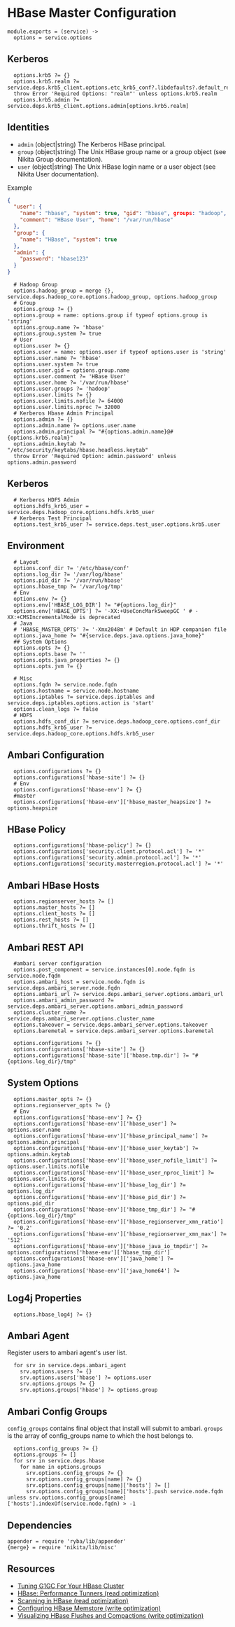 
# HBase Master Configuration

    module.exports = (service) ->
      options = service.options

## Kerberos

      options.krb5 ?= {}
      options.krb5.realm ?= service.deps.krb5_client.options.etc_krb5_conf?.libdefaults?.default_realm
      throw Error 'Required Options: "realm"' unless options.krb5.realm
      options.krb5.admin ?= service.deps.krb5_client.options.admin[options.krb5.realm]

## Identities

* `admin` (object|string)
  The Kerberos HBase principal.
* `group` (object|string)
  The Unix HBase group name or a group object (see Nikita Group documentation).
* `user` (object|string)
  The Unix HBase login name or a user object (see Nikita User documentation).

Example

```json
{
  "user": {
    "name": "hbase", "system": true, "gid": "hbase", groups: "hadoop",
    "comment": "HBase User", "home": "/var/run/hbase"
  },
  "group": {
    "name": "HBase", "system": true
  },
  "admin": {
    "password": "hbase123"
  }
}
```

      # Hadoop Group
      options.hadoop_group = merge {}, service.deps.hadoop_core.options.hadoop_group, options.hadoop_group
      # Group
      options.group ?= {}
      options.group = name: options.group if typeof options.group is 'string'
      options.group.name ?= 'hbase'
      options.group.system ?= true
      # User
      options.user ?= {}
      options.user = name: options.user if typeof options.user is 'string'
      options.user.name ?= 'hbase'
      options.user.system ?= true
      options.user.gid = options.group.name
      options.user.comment ?= 'HBase User'
      options.user.home ?= '/var/run/hbase'
      options.user.groups ?= 'hadoop'
      options.user.limits ?= {}
      options.user.limits.nofile ?= 64000
      options.user.limits.nproc ?= 32000
      # Kerberos Hbase Admin Principal
      options.admin ?= {}
      options.admin.name ?= options.user.name
      options.admin.principal ?= "#{options.admin.name}@#{options.krb5.realm}"
      options.admin.keytab ?= "/etc/security/keytabs/hbase.headless.keytab"
      throw Error 'Required Option: admin.password' unless options.admin.password

## Kerberos

      # Kerberos HDFS Admin
      options.hdfs_krb5_user = service.deps.hadoop_core.options.hdfs.krb5_user
      # Kerberos Test Principal
      options.test_krb5_user ?= service.deps.test_user.options.krb5.user

## Environment

      # Layout
      options.conf_dir ?= '/etc/hbase/conf'
      options.log_dir ?= '/var/log/hbase'
      options.pid_dir ?= '/var/run/hbase'
      options.hbase_tmp ?= '/var/log/tmp'
      # Env
      options.env ?= {}
      options.env['HBASE_LOG_DIR'] ?= "#{options.log_dir}"
      options.env['HBASE_OPTS'] ?= '-XX:+UseConcMarkSweepGC ' # -XX:+CMSIncrementalMode is deprecated
      # Java
      # 'HBASE_MASTER_OPTS' ?= '-Xmx2048m' # Default in HDP companion file
      options.java_home ?= "#{service.deps.java.options.java_home}"
      ## System Options
      options.opts ?= {}
      options.opts.base ?= ''
      options.opts.java_properties ?= {}
      options.opts.jvm ?= {}

      # Misc
      options.fqdn ?= service.node.fqdn
      options.hostname = service.node.hostname
      options.iptables ?= service.deps.iptables and service.deps.iptables.options.action is 'start'
      options.clean_logs ?= false
      # HDFS
      options.hdfs_conf_dir ?= service.deps.hadoop_core.options.conf_dir
      options.hdfs_krb5_user ?= service.deps.hadoop_core.options.hdfs.krb5_user

## Ambari Configuration

      options.configurations ?= {}
      options.configurations['hbase-site'] ?= {}
      # Env
      options.configurations['hbase-env'] ?= {}
      #master
      options.configurations['hbase-env']['hbase_master_heapsize'] ?= options.heapsize

## HBase Policy

      options.configurations['hbase-policy'] ?= {}
      options.configurations['security.client.protocol.acl'] ?= '*'
      options.configurations['security.admin.protocol.acl'] ?= '*'
      options.configurations['security.masterregion.protocol.acl'] ?= '*'

## Ambari HBase Hosts

      options.regionserver_hosts ?= []
      options.master_hosts ?= []
      options.client_hosts ?= []
      options.rest_hosts ?= []
      options.thrift_hosts ?= []

## Ambari REST API

      #ambari server configuration
      options.post_component = service.instances[0].node.fqdn is service.node.fqdn
      options.ambari_host = service.node.fqdn is service.deps.ambari_server.node.fqdn
      options.ambari_url ?= service.deps.ambari_server.options.ambari_url
      options.ambari_admin_password ?= service.deps.ambari_server.options.ambari_admin_password
      options.cluster_name ?= service.deps.ambari_server.options.cluster_name
      options.takeover = service.deps.ambari_server.options.takeover
      options.baremetal = service.deps.ambari_server.options.baremetal

      options.configurations ?= {}
      options.configurations['hbase-site'] ?= {}
      options.configurations['hbase-site']['hbase.tmp.dir'] ?= "#{options.log_dir}/tmp"

## System Options
      
      options.master_opts ?= {}
      options.regionserver_opts ?= {}
      # Env
      options.configurations['hbase-env'] ?= {}
      options.configurations['hbase-env']['hbase_user'] ?= options.user.name
      options.configurations['hbase-env']['hbase_principal_name'] ?= options.admin.principal
      options.configurations['hbase-env']['hbase_user_keytab'] ?= options.admin.keytab
      options.configurations['hbase-env']['hbase_user_nofile_limit'] ?= options.user.limits.nofile
      options.configurations['hbase-env']['hbase_user_nproc_limit'] ?= options.user.limits.nproc
      options.configurations['hbase-env']['hbase_log_dir'] ?= options.log_dir
      options.configurations['hbase-env']['hbase_pid_dir'] ?= options.pid_dir
      options.configurations['hbase-env']['hbase_tmp_dir'] ?= "#{options.log_dir}/tmp"
      options.configurations['hbase-env']['hbase_regionserver_xmn_ratio'] ?= '0.2'
      options.configurations['hbase-env']['hbase_regionserver_xmn_max'] ?= '512'
      options.configurations['hbase-env']['hbase_java_io_tmpdir'] ?= options.configurations['hbase-env']['hbase_tmp_dir']
      options.configurations['hbase-env']['java_home'] ?= options.java_home
      options.configurations['hbase-env']['java_home64'] ?= options.java_home

## Log4j Properties

      options.hbase_log4j ?= {}

## Ambari Agent
Register users to ambari agent's user list.

      for srv in service.deps.ambari_agent
        srv.options.users ?= {}
        srv.options.users['hbase'] ?= options.user
        srv.options.groups ?= {}
        srv.options.groups['hbase'] ?= options.group

## Ambari Config Groups
`config_groups` contains final object that install will submit to ambari.
`groups` is the array of config_groups name to which the host belongs to.

      options.config_groups ?= {}
      options.groups ?= []
      for srv in service.deps.hbase
        for name in options.groups
          srv.options.config_groups ?= {}
          srv.options.config_groups[name] ?= {}
          srv.options.config_groups[name]['hosts'] ?= []
          srv.options.config_groups[name]['hosts'].push service.node.fqdn unless srv.options.config_groups[name]['hosts'].indexOf(service.node.fqdn) > -1

## Dependencies

    appender = require 'ryba/lib/appender'
    {merge} = require 'nikita/lib/misc'

## Resources

*   [Tuning G1GC For Your HBase Cluster](https://blogs.apache.org/hbase/entry/tuning_g1gc_for_your_hbase)
*   [HBase: Performance Tunners (read optimization)](http://labs.ericsson.com/blog/hbase-performance-tuners)
*   [Scanning in HBase (read optimization)](http://hadoop-hbase.blogspot.com/2012/01/scanning-in-hbase.html)
*   [Configuring HBase Memstore (write optimization)](http://blog.sematext.com/2012/17/16/hbase-memstore-what-you-should-know/)
*   [Visualizing HBase Flushes and Compactions (write optimization)](http://www.ngdata.com/visiualizing-hbase-flushes-and-compactions/)

[SecureBulkLoadEndpoint]: http://hbase.apache.org/apidocs/org/apache/hadoop/hbase/security/access/SecureBulkLoadEndpoint.html
